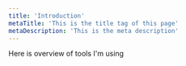 ```yaml
---
title: 'Introduction'
metaTitle: 'This is the title tag of this page'
metaDescription: 'This is the meta description'
---
```


Here is overview of tools I'm using
